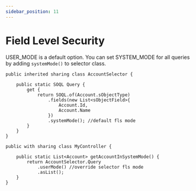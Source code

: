 ```yaml
---
sidebar_position: 11
---
```


# Field Level Security

USER_MODE is a default option. You can set SYSTEM_MODE for all queries by adding `systemMode()` to selector class.

```apex
public inherited sharing class AccountSelector {

    public static SOQL Query {
        get {
            return SOQL.of(Account.sObjectType)
                .fields(new List<sObjectField>{
                    Account.Id,
                    Account.Name
                })
                .systemMode(); //default fls mode
        }
    }
}

public with sharing class MyController {

    public static List<Account> getAccountInSystemMode() {
        return AccountSelector.Query
            .userMode() //override selector fls mode
            .asList();
    }
}
```
